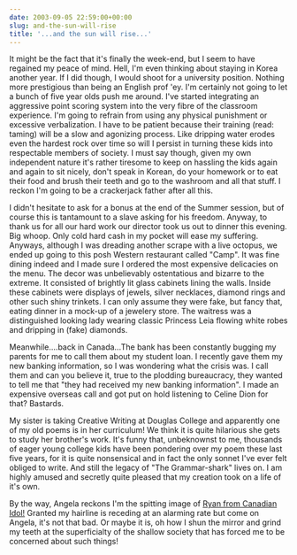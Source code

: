 ```yaml
---
date: 2003-09-05 22:59:00+00:00
slug: and-the-sun-will-rise
title: '...and the sun will rise...'
---
```


It might be the fact that it's finally the week-end, but I seem to have regained my peace of mind. Hell, I'm even thinking about staying in Korea another year. If I did though, I would shoot for a university position. Nothing more prestigious than being an English prof 'ey. I'm certainly not going to let a bunch of five year olds push me around. I've started integrating an aggressive point scoring system into the very fibre of the classroom experience. I'm going to refrain from using any physical punishment or excessive verbalization. I have to be patient because their training (read: taming) will be a slow and agonizing process. Like dripping water erodes even the hardest rock over time so will I persist in turning these kids into respectable members of society. I must say though, given my own independent nature it's rather tiresome to keep on hassling the kids again and again to sit nicely, don't speak in Korean, do your homework or to eat their food and brush their teeth and go to the washroom and all that stuff. I reckon I'm going to be a crackerjack father after all this.

I didn't hesitate to ask for a bonus at the end of the Summer session, but of course this is tantamount to a slave asking for his freedom. Anyway, to thank us for all our hard work our director took us out to dinner this evening. Big whoop. Only cold hard cash in my pocket will ease my suffering. Anyways, although I was dreading another scrape with a live octopus, we ended up going to this posh Western restaurant called "Camp". It was fine dining indeed and I made sure I ordered the most expensive delicacies on the menu. The decor was unbelievably ostentatious and bizarre to the extreme. It consisted of brightly lit glass cabinets lining the walls. Inside these cabinets were displays of jewels, silver necklaces, diamond rings and other such shiny trinkets. I can only assume they were fake, but fancy that, eating dinner in a mock-up of a jewelery store. The waitress was a distinguished looking lady wearing classic Princess Leia flowing white robes and dripping in (fake) diamonds.

Meanwhile....back in Canada...The bank has been constantly bugging my parents for me to call them about my student loan. I recently gave them my new banking information, so I was wondering what the crisis was. I call them and can you believe it, true to the plodding bureaucracy, they wanted to tell me that "they had received my new banking information". I made an expensive overseas call and got put on hold listening to Celine Dion for that? Bastards.

My sister is taking Creative Writing at Douglas College and apparently one of my old poems is in her curriculum! We think it is quite hilarious she gets to study her brother's work. It's funny that, unbeknownst to me, thousands of eager young college kids have been pondering over my poem these last five years, for it is quite nonsensical and in fact the only sonnet I've ever felt obliged to write. And still the legacy of "The Grammar-shark" lives on. I am highly amused and secretly quite pleased that my creation took on a life of it's own.

By the way, Angela reckons I'm the spitting image of [Ryan from Canadian Idol!](http://www.ctv.ca/generic/WebSpecials/Shows/CanadianIdol/Competitors/Top30/RyanMalcolm30.html) Granted my hairline is receding at an alarming rate but come on Angela, it's not that bad. Or maybe it is, oh how I shun the mirror and grind my teeth at the superficialty of the shallow society that has forced me to be concerned about such things!
